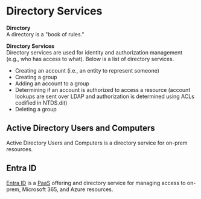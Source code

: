 # Directory Services

**Directory**  
A directory is a "book of rules." 

**Directory Services**  
Directory services are used for identity and authorization management (e.g., who has access to what). Below is a list of directory services. 
* Creating an account (i.e., an entity to represent someone)
* Creating a group
* Adding an account to a group
* Determining if an account is authorized to access a resource (account lookups are sent over LDAP and authorization is determined using ACLs codified in NTDS.dit) 
* Deleting a group

## Active Directory Users and Computers
Active Directory Users and Computers is a directory service for on-prem resources. 

## Entra ID  
[Entra ID](/azure/services/security/directory-services/README.md) is a [PaaS](/cloud/concepts/README.md#cloud-service-models) offering and directory service for managing access to on-prem, Microsoft 365, and Azure resources. 
